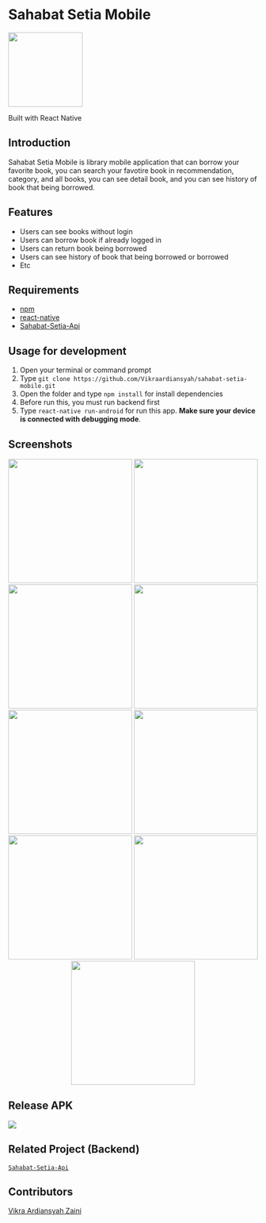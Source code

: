 # Sahabat Setia Mobile
<img width="150" src="./src/images/splash-icon.png"/>
<p ">
  Built with React Native
</p>

## Introduction
Sahabat Setia Mobile is library mobile application that can borrow your favorite book, you can search your favotire book in recommendation, category, and all books, you can see detail book, and you can see history of book that being borrowed.

## Features
* Users can see books without login
* Users can borrow book if already logged in
* Users can return book being borrowed
* Users can see history of book that being borrowed or borrowed
* Etc

## Requirements
* [npm](https://www.npmjs.com/get-npm)
* [react-native](https://facebook.github.io/react-native/docs/getting-started)
* [Sahabat-Setia-Api](https://github.com/Vikraardiansyah/sahabat-setia-api)

## Usage for development
1. Open your terminal or command prompt
2. Type `git clone https://github.com/Vikraardiansyah/sahabat-setia-mobile.git`
3. Open the folder and type `npm install` for install dependencies
4. Before run this, you must run backend first
5. Type `react-native run-android` for run this app. **Make sure your device is connected with debugging mode**.

## Screenshots
<div align="center">
    <img width="250" src="./ss/splashscreen.jpg">
    <img width="250" src="./ss/landingpage.jpg">
    <img width="250" src="./ss/home.jpg">
    <img width="250" src="./ss/detail.jpg">
    <img width="250" src="./ss/sort.jpg">
    <img width="250" src="./ss/search.jpg">
    <img width="250" src="./ss/account.jpg">
    <img width="250" src="./ss/history.jpg">
    <img width="250" src="./ss/login.jpg">
</div>

## Release APK
<a href="https://bit.ly/sahabat-setia">
  <img src="https://img.shields.io/badge/Download%20on%20-Google%20Drive-blue.svg?style=popout&logo=google-drive"/>
</a>


## Related Project (Backend)
[`Sahabat-Setia-Api`](https://github.com/Vikraardiansyah/sahabat-setia-api)

## Contributors
[Vikra Ardiansyah Zaini](https://github.com/Vikraardiansyah)
